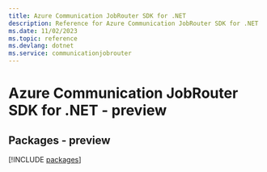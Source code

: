 ```yaml
---
title: Azure Communication JobRouter SDK for .NET
description: Reference for Azure Communication JobRouter SDK for .NET
ms.date: 11/02/2023
ms.topic: reference
ms.devlang: dotnet
ms.service: communicationjobrouter
---
```

# Azure Communication JobRouter SDK for .NET - preview
## Packages - preview
[!INCLUDE [packages](communication-jobrouter-index.md)]